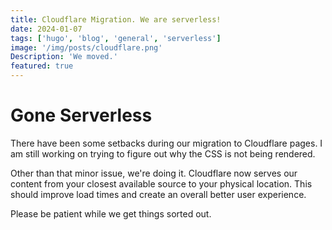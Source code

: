 ```yaml
---
title: Cloudflare Migration. We are serverless!
date: 2024-01-07
tags: ['hugo', 'blog', 'general', 'serverless']
image: '/img/posts/cloudflare.png'
Description: 'We moved.'
featured: true
---
```


# Gone Serverless

There have been some setbacks during our migration to Cloudflare pages. I am still working on trying to figure out why the CSS is not being rendered.

Other than that minor issue, we're doing it. Cloudflare now serves our content from your closest available source to your physical location. This should improve load times and create an overall better user experience.

Please be patient while we get things sorted out.
